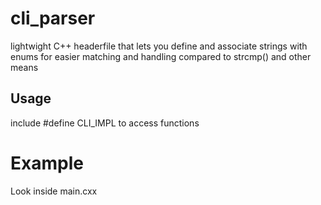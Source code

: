 # cli_parser
lightwight C++ headerfile that lets you define and associate strings with enums for easier matching and handling compared to strcmp() and other means

## Usage
include #define CLI_IMPL to access functions

# Example
Look inside main.cxx
